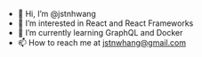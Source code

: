 - 👋 Hi, I’m @jstnhwang
- 👀 I’m interested in React and React Frameworks
- 🌱 I’m currently learning GraphQL and Docker
- 📫 How to reach me at jstnwhang@gmail.com

<!---
jstnhwang/jstnhwang is a ✨ special ✨ repository because its `README.md` (this file) appears on your GitHub profile.
You can click the Preview link to take a look at your changes.
--->
